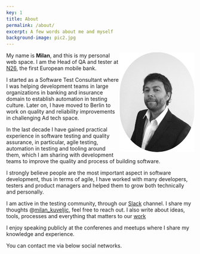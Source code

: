 ```yaml
---
key: 1
title: About
permalink: /about/
excerpt: A few words about me and myself
background-image: pic2.jpg
---
```


<img src="/images/milan1.png"
     style="float: right; width: 200px" />
My name is **Milan**, and this is my personal web space. 
I am the Head of QA and tester at [N26](https://n26.com), the first European mobile bank.

I started as a Software Test Consultant where I was helping development teams in large organizations in banking and insurance domain to establish automation in testing culture. Later on, I have moved to Berlin to work on quality and reliability improvements in challenging Ad tech space.

In the last decade I have gained practical experience in software testing and quality assurance, in particular, agile testing, automation in testing and tooling around them, which I am sharing with development teams to improve the quality and process of building software.

I strongly believe people are the most important aspect in software development, thus in terms of agile, I have worked with many developers, testers and product managers and helped them to grow both technically and personally.

I am active in the testing community, through our [Slack](https://testersio.slack.com) channel. I share my thoughts @[milan_kuveljic](https://twitter.com/milan_kuveljic), feel free to reach out. I also write about ideas, tools, processes and everything that matters to our [work](/works)

I enjoy speaking publicly at the conferenes and meetups where I share my knowledge and experience.

You can contact me via below social networks.








